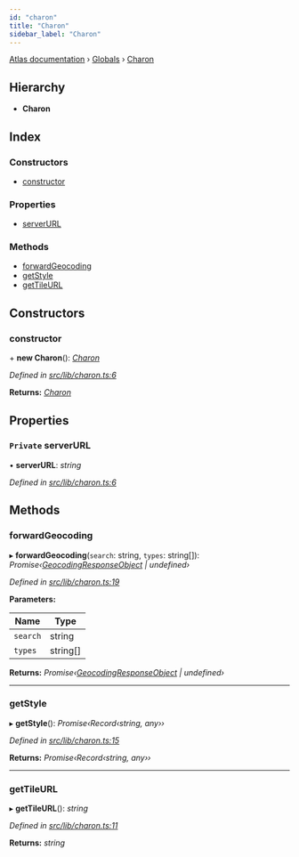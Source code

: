 ```yaml
---
id: "charon"
title: "Charon"
sidebar_label: "Charon"
---
```


[Atlas documentation](../index.md) › [Globals](../globals.md) › [Charon](charon.md)

## Hierarchy

* **Charon**

## Index

### Constructors

* [constructor](charon.md#constructor)

### Properties

* [serverURL](charon.md#private-serverurl)

### Methods

* [forwardGeocoding](charon.md#forwardgeocoding)
* [getStyle](charon.md#getstyle)
* [getTileURL](charon.md#gettileurl)

## Constructors

###  constructor

\+ **new Charon**(): *[Charon](charon.md)*

*Defined in [src/lib/charon.ts:6](https://github.com/chronark/atlas/blob/0e3b309/src/lib/charon.ts#L6)*

**Returns:** *[Charon](charon.md)*

## Properties

### `Private` serverURL

• **serverURL**: *string*

*Defined in [src/lib/charon.ts:6](https://github.com/chronark/atlas/blob/0e3b309/src/lib/charon.ts#L6)*

## Methods

###  forwardGeocoding

▸ **forwardGeocoding**(`search`: string, `types`: string[]): *Promise‹[GeocodingResponseObject](../interfaces/geocodingresponseobject.md) | undefined›*

*Defined in [src/lib/charon.ts:19](https://github.com/chronark/atlas/blob/0e3b309/src/lib/charon.ts#L19)*

**Parameters:**

Name | Type |
------ | ------ |
`search` | string |
`types` | string[] |

**Returns:** *Promise‹[GeocodingResponseObject](../interfaces/geocodingresponseobject.md) | undefined›*

___

###  getStyle

▸ **getStyle**(): *Promise‹Record‹string, any››*

*Defined in [src/lib/charon.ts:15](https://github.com/chronark/atlas/blob/0e3b309/src/lib/charon.ts#L15)*

**Returns:** *Promise‹Record‹string, any››*

___

###  getTileURL

▸ **getTileURL**(): *string*

*Defined in [src/lib/charon.ts:11](https://github.com/chronark/atlas/blob/0e3b309/src/lib/charon.ts#L11)*

**Returns:** *string*
